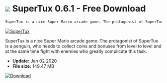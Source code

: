 # ![](https://cdn.softexe.net/static/icon/win.gif) SuperTux 0.6.1 - Free Download

```sh
SuperTux is a nice Super Mario arcade game. The protagonist of SuperTux is a penguin who needs to collect coins and bonuses from level to level and fight enemies that make this task very difficult.
```
[![SuperTux](https:https://tse1.mm.bing.net/th?id=OIP.vK5ak8zno4c0QKJjkwEojwHaEK&pid=Api)](https://softexe.net/win/games-entertainment/arcade-action/supertux:ffhf.html)

SuperTux is a nice Super Mario arcade game. The protagonist of SuperTux is a penguin, who needs to collect coins and bonuses from level to level and at the same time fight with enemies who greatly complicate this task.


- **Update:** Jan 02 2020
- **File size:** 149.47 MB

[![Download](https://cdn.softexe.net/static/img/download.png)](https://softexe.net/win/games-entertainment/arcade-action/supertux:ffhf.html)

